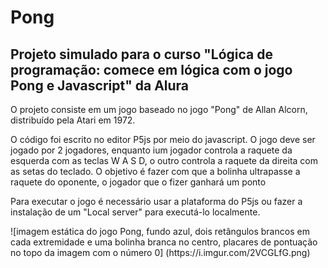 <h1> Pong </h1>
<h2> Projeto simulado para o curso "Lógica de programação: comece em lógica com o jogo Pong e Javascript" da Alura </h2>
<p> O projeto consiste em um jogo baseado no jogo "Pong" de Allan Alcorn, distribuído pela Atari em 1972.</p>
<p> O código foi escrito no editor P5js por meio do javascript. O jogo deve ser jogado por 2 jogadores, enquanto ium jogador controla a raquete da esquerda com as teclas W A S D, o outro controla a raquete da direita com as setas do teclado. O objetivo é fazer com que a bolinha ultrapasse a raquete do oponente, o jogador que o fizer ganhará um ponto </p>
<p> Para executar o jogo é necessário usar a plataforma do P5js ou fazer a instalação de um "Local server" para executá-lo localmente.</p>
![imagem estática do jogo Pong, fundo azul, dois retângulos brancos em cada extremidade e uma bolinha branca no centro, placares de pontuação no topo da imagem com o número 0] (https://i.imgur.com/2VCGLfG.png)
